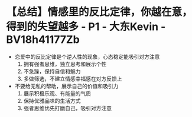 # 【总结】情感里的反比定律，你越在意，得到的失望越多 - P1 - 大东Kevin - BV18h41177Zb

-   恋爱中的反比定律是个逆人性的现象，心态稳定能吸引对方注意
    1.  拥有强者思维，独立思考和展示个性
    2.  不急躁，保持自信和魅力
    3.  多做筛选，不建立情感幸福感在对方反馈上
-   不要给无私的帮助，展示自己的价值和吸引力
    1.  展示积极乐观、有能量的气质
    2.  保持优雅品味的生活方式
    3.  强者思维优先打磨自己，吸引对方注意